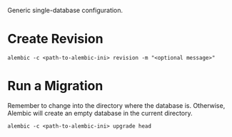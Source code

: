 Generic single-database configuration.

# Create Revision

```shell
alembic -c <path-to-alembic-ini> revision -m "<optional message>"
```

# Run a Migration

Remember to change into the directory where the database is. Otherwise, Alembic will create an empty
database in the current directory.

```shell
alembic -c <path-to-alembic-ini> upgrade head
```
